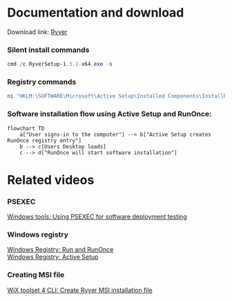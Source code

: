 # Documentation and download
Download link: [Ryver](https://ryver.com/downloads/) <br />

### Silent install commands
```powershell
cmd /c RyverSetup-1.3.2-x64.exe -s
```
### Registry commands
```powershell
ni "HKLM:\SOFTWARE\Microsoft\Active Setup\Installed Components\InstallRyver" | New-ItemProperty -Name "StubPath" -Value 'REG ADD "HKCU\Software\Microsoft\Windows\CurrentVersion\RunOnce" /v InstallRyver /t REG_SZ /d "C:\RyverSetup-1.3.2-x64.exe -s"'
```

### Software installation flow using Active Setup and RunOnce:
```mermaid
flowchart TD
    a["User signs-in to the computer"] --> b["Active Setup creates RunOnce registry entry"]
    b --> c[Users Desktop loads]
    c --> d["RunOnce will start software installation"]
```

# Related videos
###  PSEXEC
[Windows tools: Using PSEXEC for software deployment testing](https://youtu.be/9ywdTna_TLc) <br />
### Windows registry
[Windows Registry: Run and RunOnce](https://youtu.be/zgFzCq5uEPw) <br />
[Windows Registry: Active Setup](https://youtu.be/HrVJ7wdvfmo) <br />
### Creating MSI file
[WiX toolset 4 CLI: Create Ryver MSI installation file](https://youtu.be/xEidNdMOR5A)
